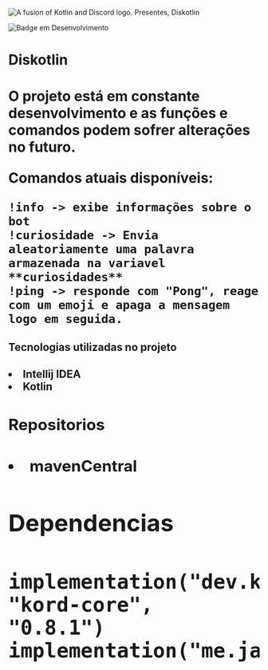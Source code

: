 ![A fusion of Kotlin and Discord logo. Presentes, Diskotlin](https://user-images.githubusercontent.com/111362734/230742479-3ea08ea1-2e3c-46ac-a301-f5579709be77.png)

![Badge em Desenvolvimento](http://img.shields.io/static/v1?label=STATUS&message=EM%20DESENVOLVIMENTO&color=GREEN&style=for-the-badge)

<h1>
 Diskotlin
<h1>


<p>

O projeto está em constante desenvolvimento e as funções e comandos podem sofrer alterações no futuro.

Comandos atuais disponíveis:
<p>



```
!info -> exibe informações sobre o bot
!curiosidade -> Envia aleatoriamente uma palavra armazenada na variavel **curiosidades**
!ping -> responde com "Pong", reage com um emoji e apaga a mensagem logo em seguida.
```


<h2>Tecnologias utilizadas no projeto<h2>

<li> Intellij IDEA
<li> Kotlin

<h2>Repositorios<h2>
<li> mavenCentral

<h2>Dependencias<h2>

```
implementation("dev.kord", "kord-core", "0.8.1")
implementation("me.jakejmattson:DiscordKt:0.23.4")
```

